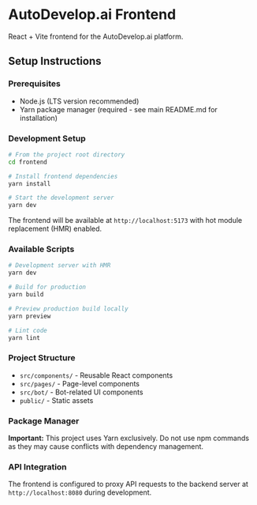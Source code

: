 # AutoDevelop.ai Frontend

React + Vite frontend for the AutoDevelop.ai platform.

## Setup Instructions

### Prerequisites
- Node.js (LTS version recommended)
- Yarn package manager (required - see main README.md for installation)

### Development Setup
```bash
# From the project root directory
cd frontend

# Install frontend dependencies
yarn install

# Start the development server
yarn dev
```

The frontend will be available at `http://localhost:5173` with hot module replacement (HMR) enabled.

### Available Scripts
```bash
# Development server with HMR
yarn dev

# Build for production
yarn build

# Preview production build locally
yarn preview

# Lint code
yarn lint
```

### Project Structure
- `src/components/` - Reusable React components
- `src/pages/` - Page-level components
- `src/bot/` - Bot-related UI components
- `public/` - Static assets

### Package Manager
**Important:** This project uses Yarn exclusively. Do not use npm commands as they may cause conflicts with dependency management.

### API Integration
The frontend is configured to proxy API requests to the backend server at `http://localhost:8080` during development.
